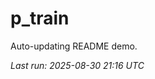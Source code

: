 # p_train

Auto-updating README demo.

<!--START_SECTION:status-->
_Last run: 2025-08-30 21:16 UTC_
<!--END_SECTION:status-->
























































































































































































































































